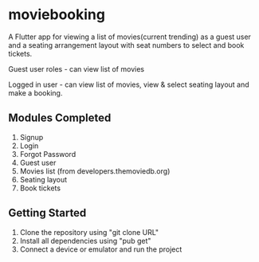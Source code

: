 # moviebooking

A Flutter app for viewing a list of movies(current trending) as a guest user and a seating arrangement layout with seat numbers to select and book tickets.

Guest user roles - can view list of movies

Logged in user - can view list of movies, view & select seating layout and make a booking.

## Modules Completed

1. Signup
2. Login
3. Forgot Password
4. Guest user
5. Movies list (from developers.themoviedb.org)
6. Seating layout
7. Book tickets

## Getting Started

1. Clone the repository using "git clone URL"
2. Install all dependencies using "pub get"
3. Connect a device or emulator and run the project

